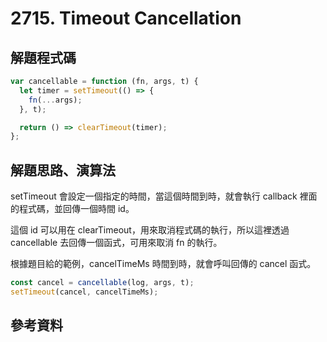 # 2715. Timeout Cancellation

## 解題程式碼

```javascript
var cancellable = function (fn, args, t) {
  let timer = setTimeout(() => {
    fn(...args);
  }, t);

  return () => clearTimeout(timer);
};
```

## 解題思路、演算法

setTimeout 會設定一個指定的時間，當這個時間到時，就會執行 callback 裡面的程式碼，並回傳一個時間 id。

這個 id 可以用在 clearTimeout，用來取消程式碼的執行，所以這裡透過 cancellable 去回傳一個函式，可用來取消 fn 的執行。

根據題目給的範例，cancelTimeMs 時間到時，就會呼叫回傳的 cancel 函式。

```javascript
const cancel = cancellable(log, args, t);
setTimeout(cancel, cancelTimeMs);
```

## 參考資料
